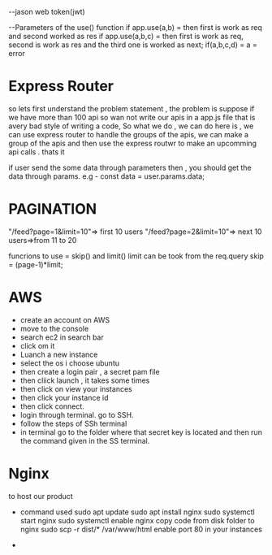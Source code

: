 --jason web token(jwt)

--Parameters of the use() function
if app.use(a,b) = then first is work as req and second worked as res
if app.use(a,b,c) = then first is work as req, second is work as res and the third one is worked as next;
if(a,b,c,d) = a = error

 # Express Router
 so lets first understand the problem statement , the problem is suppose if we have more than 100 api so wan not write our apis in a app.js file that is avery bad style of writing a code, So what we do , we can do here is , we can use express router to handle the groups of the apis, we can make a group of the apis and then use the express routwr to make an upcomming api calls . thats it


 if user send the some data through parameters then , you should get the data through params. e.g - const data = user.params.data;

 # PAGINATION
 "/feed?page=1&limit=10"=> first 10 users
 "/feed?page=2&limit=10"=> next 10 users=>from 11 to 20

 funcrions to use = skip() and limit()
 limit can be took from the req.query
 skip = (page-1)*limit;


 # AWS 
 - create an account on AWS
 - move to the console
 - search ec2 in search bar 
 - click om it
 - Luanch a new instance
 - select the os i choose ubuntu
 - then create a login pair , a secret pam file
 - then cliick launch , it takes some times
 - then click on view your instances
 - then click your instance id
 - then click connect.
 - login through terminal. go to SSH.
 - follow the steps of SSh terminal
 - in terminal go to the folder where that secret key is located and then run the command given in the SS terminal.


 # Nginx
 to host our product
 - command used
 sudo apt update
 sudo apt install nginx
 sudo systemctl start nginx
 sudo systemctl enable nginx
 copy code from disk folder to nginx
 sudo scp -r dist/* /var/www/html
 enable port 80 in your instances

 - 





